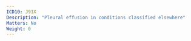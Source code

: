 ```yaml
---
ICD10: J91X
Description: "Pleural effusion in conditions classified elsewhere"
Matters: No
Weight: 0
---
```

